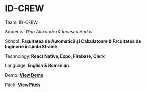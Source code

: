 # ID-CREW
Team: ID-CREW

Students: *Dinu Alexandru & Ionescu Andrei*

School: **Facultatea de Automatică și Calculatoare & Facultatea de Inginerie în Limbi Străine**

Technology: **React Native, Expo, Firebase, Clerk**

Language: **English & Romanian**

Demo:    **[View Demo](https://youtu.be/jOWM5gqNrWk)**

Pitch:    **[View Pitch](https://youtu.be/5VLh-XgOvQ8)**

